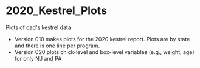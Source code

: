 # 2020_Kestrel_Plots

Plots of dad's kestrel data

- Version 010 makes plots for the 2020 kestrel report. Plots are by state and there is one line per program.
- Version 020 plots chick-level and box-level variables (e.g., weight, age) for only NJ and PA
